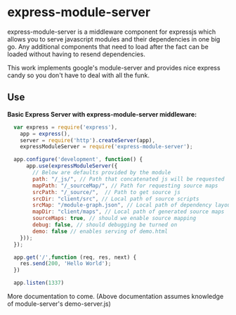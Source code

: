 express-module-server
======

express-module-server is a middleware component for expressjs which allows you to serve javascript modules and their dependencies in one big go. Any additional components that need to load after the fact can be loaded without having to resend dependencies.

This work implements google's module-server and provides nice express candy so you don't have to deal with all the funk.

Use
---

**Basic Express Server with express-module-server middleware:**
```javascript
  var express = require('express'),
    app = express(),
    server = require('http').createServer(app),
    expressModuleServer = require('express-module-server');

  app.configure('development', function() {
      app.use(expressModuleServer({ 
        // Below are defaults provided by the module
        path: "/_js/", // Path that concatenated js will be requested
        mapPath: "/_sourceMap/", // Path for requesting source maps
        srcPath: "/_source/",  // Path to get source js
        srcDir: "client/src", // Local path of source scripts
        srcMap: "/module-graph.json", // Local path of dependency layout
        mapDir: "client/maps", // Local path of generated source maps
        sourceMaps: true, // should we enable source mapping
        debug: false, // should debugging be turned on
        demo: false // enables serving of demo.html
    }));
  });

  app.get('/',function (req, res, next) {
    res.send(200, 'Hello World');
  })

  app.listen(1337)
```

More documentation to come. (Above documentation assumes knowledge of module-server's demo-server.js)
